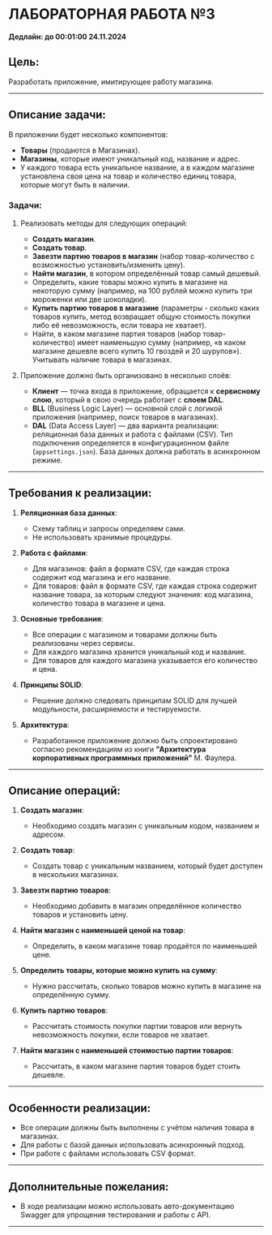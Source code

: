 # ЛАБОРАТОРНАЯ РАБОТА №3
**Дедлайн: до 00:01:00 24.11.2024**

## Цель:
Разработать приложение, имитирующее работу магазина.

---

## Описание задачи:

В приложении будет несколько компонентов:
- **Товары** (продаются в Магазинах).
- **Магазины**, которые имеют уникальный код, название и адрес.
- У каждого товара есть уникальное название, а в каждом магазине установлена своя цена на товар и количество единиц товара, которые могут быть в наличии.

### Задачи:
1. Реализовать методы для следующих операций:
   - **Создать магазин**.
   - **Создать товар**.
   - **Завезти партию товаров в магазин** (набор товар-количество с возможностью установить/изменить цену).
   - **Найти магазин**, в котором определённый товар самый дешевый.
   - Определить, какие товары можно купить в магазине на некоторую сумму (например, на 100 рублей можно купить три мороженки или две шоколадки).
   - **Купить партию товаров в магазине** (параметры - сколько каких товаров купить, метод возвращает общую стоимость покупки либо её невозможность, если товара не хватает).
   - Найти, в каком магазине партия товаров (набор товар-количество) имеет наименьшую сумму (например, «в каком магазине дешевле всего купить 10 гвоздей и 20 шурупов»). Учитывать наличие товара в магазинах.

2. Приложение должно быть организовано в несколько слоёв:
   - **Клиент** — точка входа в приложение, обращается к **сервисному слою**, который в свою очередь работает с **слоем DAL**.
   - **BLL** (Business Logic Layer) — основной слой с логикой приложения (например, поиск товаров в магазинах).
   - **DAL** (Data Access Layer) — два варианта реализации: реляционная база данных и работа с файлами (CSV). Тип подключения определяется в конфигурационном файле (`appsettings.json`). База данных должна работать в асинхронном режиме.

---

## Требования к реализации:

1. **Реляционная база данных**:
   - Схему таблиц и запросы определяем сами.
   - Не использовать хранимые процедуры.
   
2. **Работа с файлами**:
   - Для магазинов: файл в формате CSV, где каждая строка содержит код магазина и его название.
   - Для товаров: файл в формате CSV, где каждая строка содержит название товара, за которым следуют значения: код магазина, количество товара в магазине и цена.

3. **Основные требования**:
   - Все операции с магазином и товарами должны быть реализованы через сервисы.
   - Для каждого магазина хранится уникальный код и название.
   - Для товаров для каждого магазина указывается его количество и цена.
   
4. **Принципы SOLID**:
   - Решение должно следовать принципам SOLID для лучшей модульности, расширяемости и тестируемости.

5. **Архитектура**:
   - Разработанное приложение должно быть спроектировано согласно рекомендациям из книги **"Архитектура корпоративных программных приложений"** М. Фаулера.

---

## Описание операций:

1. **Создать магазин**:
   - Необходимо создать магазин с уникальным кодом, названием и адресом.

2. **Создать товар**:
   - Создать товар с уникальным названием, который будет доступен в нескольких магазинах.

3. **Завезти партию товаров**:
   - Необходимо добавить в магазин определённое количество товаров и установить цену.

4. **Найти магазин с наименьшей ценой на товар**:
   - Определить, в каком магазине товар продаётся по наименьшей цене.

5. **Определить товары, которые можно купить на сумму**:
   - Нужно рассчитать, сколько товаров можно купить в магазине на определённую сумму.

6. **Купить партию товаров**:
   - Рассчитать стоимость покупки партии товаров или вернуть невозможность покупки, если товаров не хватает.

7. **Найти магазин с наименьшей стоимостью партии товаров**:
   - Рассчитать, в каком магазине партия товаров будет стоить дешевле.

---

## Особенности реализации:

- Все операции должны быть выполнены с учётом наличия товара в магазинах.
- Для работы с базой данных использовать асинхронный подход.
- При работе с файлами использовать CSV формат.
  
---

## Дополнительные пожелания:

- В ходе реализации можно использовать авто-документацию Swagger для упрощения тестирования и работы с API.

---
